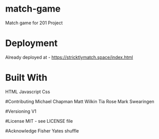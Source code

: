 # match-game
Match game for 201 Project

# Deployment
Already deployed at - https://stricktlymatch.space/index.html

# Built With
HTML
Javascript
Css

#Contributing 
Michael Chapman
Matt Wilkin
Tia Rose
Mark Swearingen

#Versioning
V1

#License
MIT - see LICENSE file

#Acknowledge
Fisher Yates shuffle

